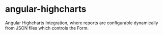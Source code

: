 angular-highcharts
==================

Angular Highcharts Integration, where reports are configurable dynamically from JSON files which controls the Form.
